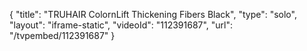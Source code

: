 {
    "title": "TRUHAIR ColornLift Thickening Fibers  Black",
    "type": "solo",
    "layout": "iframe-static",
    "videoId": "112391687",
    "url": "\/tvpembed\/112391687"
}
